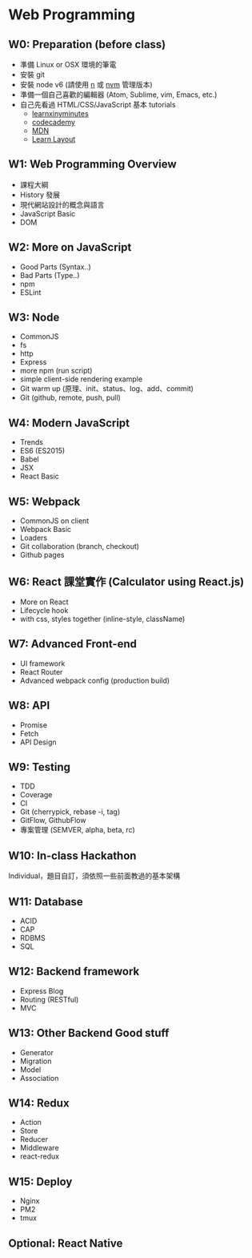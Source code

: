 # Web Programming

## W0: Preparation (before class)
- 準備 Linux or OSX 環境的筆電
- 安裝 git
- 安裝 node v6 (請使用 [n](https://github.com/tj/n) 或 [nvm](https://github.com/creationix/nvm) 管理版本)
- 準備一個自己喜歡的編輯器 (Atom, Sublime, vim, Emacs, etc.)
- 自己先看過 HTML/CSS/JavaScript 基本 tutorials
	- [learnxinyminutes](https://learnxinyminutes.com/)
	- [codecademy](https://www.codecademy.com/)
	- [MDN](https://developer.mozilla.org/zh-TW/)
	- [Learn Layout](http://learnlayout.com/)


## W1: Web Programming Overview
- 課程大綱
- History 發展
- 現代網站設計的概念與語言
- JavaScript Basic
- DOM

## W2: More on JavaScript 
- Good Parts (Syntax..)
- Bad Parts (Type..)
- npm
- ESLint

## W3: Node
- CommonJS
- fs
- http
- Express
- more npm (run script)
- simple client-side rendering example
- Git warm up (原理、init、status、log、add、commit)
- Git (github, remote, push, pull)

## W4: Modern JavaScript
- Trends
- ES6 (ES2015)
- Babel
- JSX
- React Basic

## W5: Webpack
- CommonJS on client
- Webpack Basic
- Loaders
- Git collaboration (branch, checkout)
- Github pages

## W6: React 課堂實作 (Calculator using React.js)
- More on React
- Lifecycle hook
- with css, styles together (inline-style, className)

## W7: Advanced Front-end 
- UI framework
- React Router
- Advanced webpack config (production build)

## W8: API
- Promise
- Fetch
- API Design

## W9: Testing
- TDD
- Coverage
- CI
- Git (cherrypick, rebase -i, tag)
- GitFlow, GithubFlow
- 專案管理 (SEMVER, alpha, beta, rc)

## W10: In-class Hackathon
Individual，題目自訂，須依照一些前面教過的基本架構

## W11: Database
- ACID
- CAP
- RDBMS
- SQL

## W12: Backend framework
- Express Blog
- Routing (RESTful)
- MVC

## W13: Other Backend Good stuff
- Generator
- Migration
- Model
- Association

## W14: Redux 
- Action
- Store
- Reducer
- Middleware
- react-redux

## W15: Deploy
- Nginx
- PM2
- tmux

## Optional: React Native

